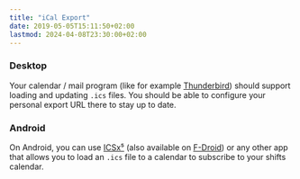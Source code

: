 ```yaml
---
title: "iCal Export"
date: 2019-05-05T15:11:50+02:00
lastmod: 2024-04-08T23:30:00+02:00
---
```


### Desktop

Your calendar / mail program (like for example [Thunderbird](https://www.thunderbird.net/))
should support loading and updating `.ics` files.
You should be able to configure your personal export URL there to stay up to date.

### Android

On Android, you can use <a href="https://icsx5.bitfire.at/">ICSx⁵</a>
(also available on <a href="https://f-droid.org/packages/at.bitfire.icsdroid/">F-Droid</a>)
or any other app that allows you to load an `.ics` file to a calendar to subscribe to your shifts calendar.
